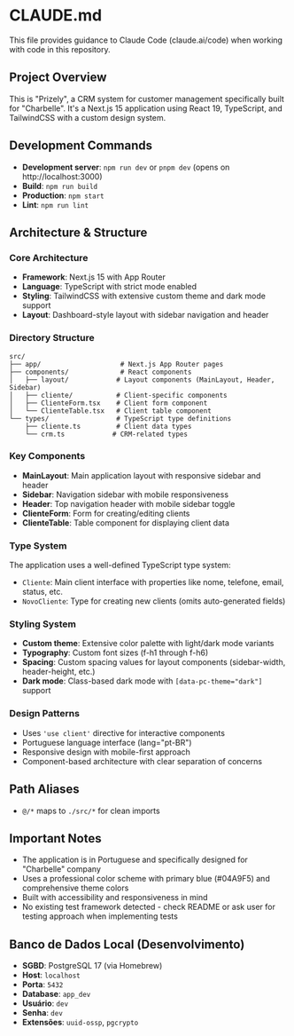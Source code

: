 # CLAUDE.md

This file provides guidance to Claude Code (claude.ai/code) when working with code in this repository.

## Project Overview
This is "Prizely", a CRM system for customer management specifically built for "Charbelle". It's a Next.js 15 application using React 19, TypeScript, and TailwindCSS with a custom design system.

## Development Commands
- **Development server**: `npm run dev` or `pnpm dev` (opens on http://localhost:3000)
- **Build**: `npm run build`
- **Production**: `npm start`
- **Lint**: `npm run lint`

## Architecture & Structure

### Core Architecture
- **Framework**: Next.js 15 with App Router
- **Language**: TypeScript with strict mode enabled
- **Styling**: TailwindCSS with extensive custom theme and dark mode support
- **Layout**: Dashboard-style layout with sidebar navigation and header

### Directory Structure
```
src/
├── app/                    # Next.js App Router pages
├── components/             # React components
│   ├── layout/            # Layout components (MainLayout, Header, Sidebar)
│   ├── cliente/           # Client-specific components
│   ├── ClienteForm.tsx    # Client form component
│   └── ClienteTable.tsx   # Client table component
└── types/                 # TypeScript type definitions
    ├── cliente.ts         # Client data types
    └── crm.ts            # CRM-related types
```

### Key Components
- **MainLayout**: Main application layout with responsive sidebar and header
- **Sidebar**: Navigation sidebar with mobile responsiveness
- **Header**: Top navigation header with mobile sidebar toggle
- **ClienteForm**: Form for creating/editing clients
- **ClienteTable**: Table component for displaying client data

### Type System
The application uses a well-defined TypeScript type system:
- `Cliente`: Main client interface with properties like nome, telefone, email, status, etc.
- `NovoCliente`: Type for creating new clients (omits auto-generated fields)

### Styling System
- **Custom theme**: Extensive color palette with light/dark mode variants
- **Typography**: Custom font sizes (f-h1 through f-h6)
- **Spacing**: Custom spacing values for layout components (sidebar-width, header-height, etc.)
- **Dark mode**: Class-based dark mode with `[data-pc-theme="dark"]` support

### Design Patterns
- Uses `'use client'` directive for interactive components
- Portuguese language interface (lang="pt-BR")
- Responsive design with mobile-first approach
- Component-based architecture with clear separation of concerns

## Path Aliases
- `@/*` maps to `./src/*` for clean imports

## Important Notes
- The application is in Portuguese and specifically designed for "Charbelle" company
- Uses a professional color scheme with primary blue (#04A9F5) and comprehensive theme colors
- Built with accessibility and responsiveness in mind
- No existing test framework detected - check README or ask user for testing approach when implementing tests

## Banco de Dados Local (Desenvolvimento)

- **SGBD**: PostgreSQL 17 (via Homebrew)
- **Host**: `localhost`
- **Porta**: `5432`
- **Database**: `app_dev`
- **Usuário**: `dev`
- **Senha**: `dev`
- **Extensões**: `uuid-ossp`, `pgcrypto`
